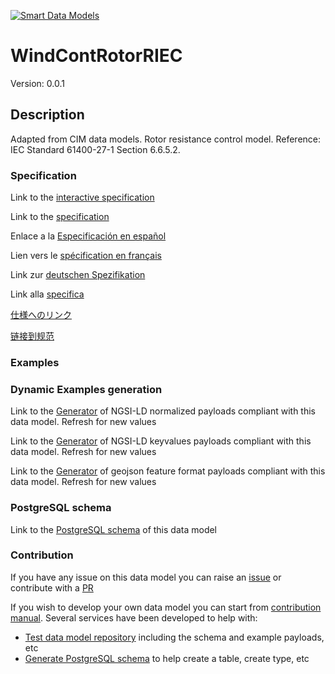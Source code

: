 [![Smart Data Models](https://smartdatamodels.org/wp-content/uploads/2022/01/SmartDataModels_logo.png "Logo")](https://smartdatamodels.org)
# WindContRotorRIEC
Version: 0.0.1

## Description 

Adapted from CIM data models. Rotor resistance control model.  Reference: IEC Standard 61400-27-1 Section 6.6.5.2.
### Specification

Link to the [interactive specification](https://swagger.lab.fiware.org/?url=https://smart-data-models.github.io/dataModel.EnergyCIM/WindContRotorRIEC/swagger.yaml)

Link to the [specification](https://github.com/smart-data-models/dataModel.EnergyCIM/blob/master/WindContRotorRIEC/doc/spec.md)

Enlace a la [Especificación en español](https://github.com/smart-data-models/dataModel.EnergyCIM/blob/master/WindContRotorRIEC/doc/spec_ES.md)

Lien vers le [spécification en français](https://github.com/smart-data-models/dataModel.EnergyCIM/blob/master/WindContRotorRIEC/doc/spec_FR.md)

Link zur [deutschen Spezifikation](https://github.com/smart-data-models/dataModel.EnergyCIM/blob/master/WindContRotorRIEC/doc/spec_DE.md)

Link alla [specifica](https://github.com/smart-data-models/dataModel.EnergyCIM/blob/master/WindContRotorRIEC/doc/spec_IT.md)

[仕様へのリンク](https://github.com/smart-data-models/dataModel.EnergyCIM/blob/master/WindContRotorRIEC/doc/spec_JA.md)

[链接到规范](https://github.com/smart-data-models/dataModel.EnergyCIM/blob/master/WindContRotorRIEC/doc/spec_ZH.md)
### Examples
### Dynamic Examples generation

Link to the [Generator](https://smartdatamodels.org/extra/ngsi-ld_generator.php?schemaUrl=https://raw.githubusercontent.com/smart-data-models/dataModel.EnergyCIM/master/WindContRotorRIEC/schema.json&email=info@smartdatamodels.org) of NGSI-LD normalized payloads compliant with this data model. Refresh for new values

Link to the [Generator](https://smartdatamodels.org/extra/ngsi-ld_generator_keyvalues.php?schemaUrl=https://raw.githubusercontent.com/smart-data-models/dataModel.EnergyCIM/master/WindContRotorRIEC/schema.json&email=info@smartdatamodels.org) of NGSI-LD keyvalues payloads compliant with this data model. Refresh for new values

Link to the [Generator](https://smartdatamodels.org/extra/geojson_features_generator.php?schemaUrl=https://raw.githubusercontent.com/smart-data-models/dataModel.EnergyCIM/master/WindContRotorRIEC/schema.json&email=info@smartdatamodels.org) of geojson feature format payloads compliant with this data model. Refresh for new values
### PostgreSQL schema

Link to the [PostgreSQL schema](https://smart-data-models.github.io/dataModel.EnergyCIM/WindContRotorRIEC/schema.sql) of this data model
### Contribution

 If you have any issue on this data model you can raise an [issue](https://github.com/smart-data-models/dataModel.EnergyCIM/issues)  or contribute with a [PR](https://github.com/smart-data-models/dataModel.EnergyCIM/pulls)

 If you wish to develop your own data model you can start from [contribution manual](https://bit.ly/contribution_manual). Several services have been developed to help with: 
 - [Test data model repository](https://smartdatamodels.org/index.php/data-models-contribution-api/) including the schema and example payloads, etc
 - [Generate PostgreSQL schema](https://smartdatamodels.org/index.php/sql-service/) to help create a table, create type, etc